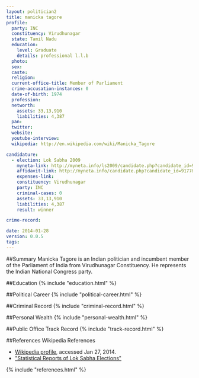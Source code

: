 ```yaml
---
layout: politician2
title: manicka tagore
profile: 
  party: INC
  constituency: Virudhunagar
  state: Tamil Nadu
  education: 
    level: Graduate
    details: professional l.l.b
  photo: 
  sex: 
  caste: 
  religion: 
  current-office-title: Member of Parliament
  crime-accusation-instances: 0
  date-of-birth: 1974
  profession: 
  networth: 
    assets: 33,13,910
    liabilities: 4,387
  pan: 
  twitter: 
  website: 
  youtube-interview: 
  wikipedia: http://en.wikipedia.com/wiki/Manicka_Tagore

candidature: 
  - election: Lok Sabha 2009
    myneta-link: http://myneta.info/ls2009/candidate.php?candidate_id=9177
    affidavit-link: http://myneta.info/candidate.php?candidate_id=9177&scan=original
    expenses-link: 
    constituency: Virudhunagar 
    party: INC
    criminal-cases: 0
    assets: 33,13,910
    liabilities: 4,387
    result: winner 

crime-record: 

date: 2014-01-28
version: 0.0.5
tags: 
---
```

##Summary
Manicka Tagore is an Indian politician and incumbent member of the Parliament of India from Virudhunagar Constituency. He represents the Indian National Congress party.




##Education
{% include "education.html" %}


##Political Career
{% include "political-career.html" %}


##Criminal Record
{% include "criminal-record.html" %}


##Personal Wealth
{% include "personal-wealth.html" %}


##Public Office Track Record
{% include "track-record.html" %}


##References
Wikipedia References
- [Wikipedia profile]({{page.profile.wikipedia}}), accessed Jan 27, 2014.
- ["Statistical Reports of Lok Sabha Elections"][wiki1]

[wiki1]: http://eci.nic.in/eci_main/archiveofge2009/Stats/VOLI/11_ListOfSuccessfulCandidate.pdf


{% include "references.html" %}